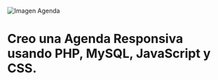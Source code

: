 ![Imagen Agenda](https://www.google.com/url?sa=i&url=https%3A%2F%2Fwww.abc.es%2Ftecnologia%2Fredes%2Fabci-agenda-digital-retos-y-desafios-para-espana-actual-201611041406_noticia.html&psig=AOvVaw0HmepZmw3jOof--QaD1KP2&ust=1600166044885000&source=images&cd=vfe&ved=0CAIQjRxqFwoTCNjUvJu56OsCFQAAAAAdAAAAABAD)

# Creo una Agenda Responsiva usando PHP, MySQL, JavaScript y CSS.

